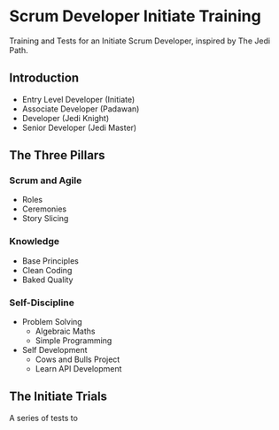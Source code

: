 # Scrum Developer Initiate Training
Training and Tests for an Initiate Scrum Developer, inspired by The Jedi Path.


## Introduction

- Entry Level Developer (Initiate)
- Associate Developer (Padawan)
- Developer (Jedi Knight)
- Senior Developer (Jedi Master)

## The Three Pillars

### Scrum and Agile
- Roles
- Ceremonies
- Story Slicing

### Knowledge
- Base Principles
- Clean Coding
- Baked Quality

### Self-Discipline
- Problem Solving
  - Algebraic Maths
  - Simple Programming
- Self Development
   - Cows and Bulls Project
   - Learn API Development

   
## The Initiate Trials
A series of tests to 
